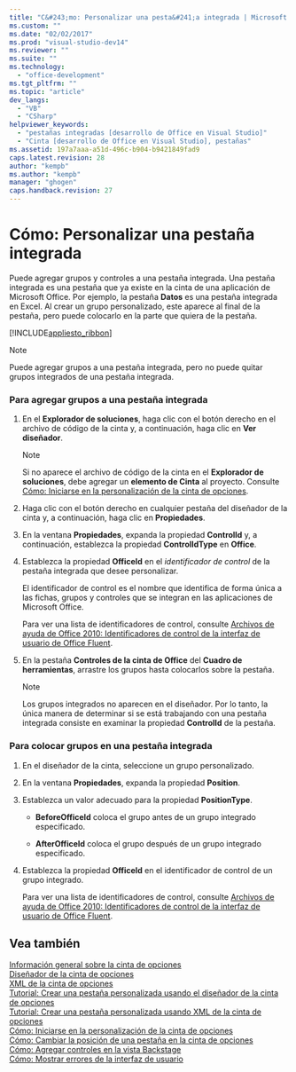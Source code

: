 ```yaml
---
title: "C&#243;mo: Personalizar una pesta&#241;a integrada | Microsoft Docs"
ms.custom: ""
ms.date: "02/02/2017"
ms.prod: "visual-studio-dev14"
ms.reviewer: ""
ms.suite: ""
ms.technology: 
  - "office-development"
ms.tgt_pltfrm: ""
ms.topic: "article"
dev_langs: 
  - "VB"
  - "CSharp"
helpviewer_keywords: 
  - "pestañas integradas [desarrollo de Office en Visual Studio]"
  - "Cinta [desarrollo de Office en Visual Studio], pestañas"
ms.assetid: 197a7aaa-a51d-496c-b904-b9421849fad9
caps.latest.revision: 28
author: "kempb"
ms.author: "kempb"
manager: "ghogen"
caps.handback.revision: 27
---
```

# C&#243;mo: Personalizar una pesta&#241;a integrada
  Puede agregar grupos y controles a una pestaña integrada.  Una pestaña integrada es una pestaña que ya existe en la cinta de una aplicación de Microsoft Office.  Por ejemplo, la pestaña **Datos** es una pestaña integrada en Excel.  Al crear un grupo personalizado, este aparece al final de la pestaña, pero puede colocarlo en la parte que quiera de la pestaña.  
  
 [!INCLUDE[appliesto_ribbon](../vsto/includes/appliesto-ribbon-md.md)]  
  
> [!NOTE]  
>  Puede agregar grupos a una pestaña integrada, pero no puede quitar grupos integrados de una pestaña integrada.  
  
### Para agregar grupos a una pestaña integrada  
  
1.  En el **Explorador de soluciones**, haga clic con el botón derecho en el archivo de código de la cinta y, a continuación, haga clic en **Ver diseñador**.  
  
    > [!NOTE]  
    >  Si no aparece el archivo de código de la cinta en el **Explorador de soluciones**, debe agregar un **elemento de Cinta** al proyecto.  Consulte [Cómo: Iniciarse en la personalización de la cinta de opciones](../vsto/how-to-get-started-customizing-the-ribbon.md).  
  
2.  Haga clic con el botón derecho en cualquier pestaña del diseñador de la cinta y, a continuación, haga clic en **Propiedades**.  
  
3.  En la ventana **Propiedades**, expanda la propiedad **ControlId** y, a continuación, establezca la propiedad **ControlIdType** en **Office**.  
  
4.  Establezca la propiedad **OfficeId** en el *identificador de control* de la pestaña integrada que desee personalizar.  
  
     El identificador de control es el nombre que identifica de forma única a las fichas, grupos y controles que se integran en las aplicaciones de Microsoft Office.  
  
     Para ver una lista de identificadores de control, consulte [Archivos de ayuda de Office 2010: Identificadores de control de la interfaz de usuario de Office Fluent](http://go.microsoft.com/fwlink/?LinkID=181052).  
  
5.  En la pestaña **Controles de la cinta de Office** del **Cuadro de herramientas**, arrastre los grupos hasta colocarlos sobre la pestaña.  
  
    > [!NOTE]  
    >  Los grupos integrados no aparecen en el diseñador.  Por lo tanto, la única manera de determinar si se está trabajando con una pestaña integrada consiste en examinar la propiedad **ControlId** de la pestaña.  
  
### Para colocar grupos en una pestaña integrada  
  
1.  En el diseñador de la cinta, seleccione un grupo personalizado.  
  
2.  En la ventana **Propiedades**, expanda la propiedad **Position**.  
  
3.  Establezca un valor adecuado para la propiedad **PositionType**.  
  
    -   **BeforeOfficeId** coloca el grupo antes de un grupo integrado especificado.  
  
    -   **AfterOfficeId** coloca el grupo después de un grupo integrado especificado.  
  
4.  Establezca la propiedad **OfficeId** en el identificador de control de un grupo integrado.  
  
     Para ver una lista de identificadores de control, consulte [Archivos de ayuda de Office 2010: Identificadores de control de la interfaz de usuario de Office Fluent](http://go.microsoft.com/fwlink/?LinkID=181052).  
  
## Vea también  
 [Información general sobre la cinta de opciones](../vsto/ribbon-overview.md)   
 [Diseñador de la cinta de opciones](../vsto/ribbon-designer.md)   
 [XML de la cinta de opciones](../vsto/ribbon-xml.md)   
 [Tutorial: Crear una pestaña personalizada usando el diseñador de la cinta de opciones](../vsto/walkthrough-creating-a-custom-tab-by-using-the-ribbon-designer.md)   
 [Tutorial: Crear una pestaña personalizada usando XML de la cinta de opciones](../vsto/walkthrough-creating-a-custom-tab-by-using-ribbon-xml.md)   
 [Cómo: Iniciarse en la personalización de la cinta de opciones](../vsto/how-to-get-started-customizing-the-ribbon.md)   
 [Cómo: Cambiar la posición de una pestaña en la cinta de opciones](../vsto/how-to-change-the-position-of-a-tab-on-the-ribbon.md)   
 [Cómo: Agregar controles en la vista Backstage](../vsto/how-to-add-controls-to-the-backstage-view.md)   
 [Cómo: Mostrar errores de la interfaz de usuario](../vsto/how-to-show-add-in-user-interface-errors.md)  
  
  